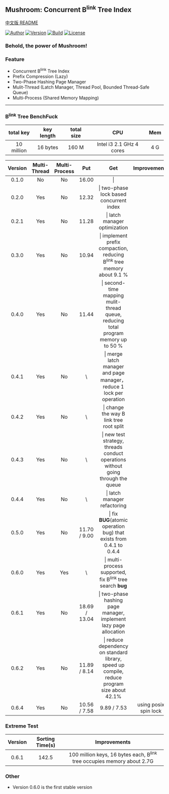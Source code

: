 ## Mushroom: Concurrent B<sup>link</sup> Tree Index
[中文版 README](./README.md)

[![Author](https://img.shields.io/badge/Author-UncP-brightgreen.svg)](./LICENSE)
[![Version](https://img.shields.io/badge/Version-0.6.4-blue.svg)]()
[![Build](https://img.shields.io/badge/Build-Passing-brightgreen.svg)](https://travis-ci.org/UncP/Mushroom)
[![License](https://img.shields.io/badge/License-BSD-red.svg)](./LICENSE)

### Behold, the power of Mushroom!

### Feature
+ Concurrent B<sup>link</sup> Tree Index
+ Prefix Compression (Lazy)
+ Two-Phase Hashing Page Manager
+ Mulit-Thread (Latch Manager, Thread Pool, Bounded Thread-Safe Queue)
+ Multi-Process (Shared Memory Mapping)

******

### B<sup>link</sup> Tree BenchFuck
|total key|key length| total size |     CPU    | Mem |
|:-------:|:--------:|:---------:|:--------------:|:----:|
|10 million | 16 bytes | 160 M| Intel i3 2.1 GHz 4 cores|4 G|

| Version | Multi-Thread | Multi-Process | Put | Get |       Improvements       |
|:------:|:-------:|:---------:|:-----------:|:------:|:--------------------------:|
| 0.1.0  |  No   |  No  |16.00    |\||
| 0.2.0  |  Yes  |  No  |12.32    |\|   two-phase lock based concurrent index   |
| 0.2.1  |  Yes  |  No  |11.28    |\|         latch manager optimization         |
| 0.3.0  |  Yes  |  No  |10.94    |\| implement  prefix compaction, reducing B<sup>link</sup> tree memory about 9.1 % |
| 0.4.0  |  Yes  |  No  |11.44    |\|  second-time mapping mulit-thread queue, reducing total program memory up to 50 %|
| 0.4.1  |  Yes  |  No  |\    |\| merge latch manager and page manager，reduce 1 lock per operation |
| 0.4.2  |  Yes  |  No  |\    |\| change the way B link tree root split |
| 0.4.3  |  Yes  |  No  |\   |\|  new test strategy, threads conduct operations without going through the queue |
| 0.4.4  |  Yes  |  No  |\   |\|  latch manager refactoring |
| 0.5.0  |  Yes  |  No  |11.70 / 9.00   |\| fix **BUG**(atomic operation bug) that exists from 0.4.1 to 0.4.4 |
| 0.6.0  |  Yes  |  Yes  |\   |\| multi-process supported, fix B<sup>link</sup> tree search **bug**|
| 0.6.1  |  Yes  |  No |18.69 / 13.04|\| two-phase hashing page manager, implement lazy page allocation|
| 0.6.2  |  Yes  |  No |11.89 / 8.14|\| reduce dependency on standard library, speed up compile, reduce program size about 42.1%|
| 0.6.4  |  Yes  |  No  |10.56 / 7.58|9.89 / 7.53|using posix spin lock|

### Extreme Test
| Version | Sorting Time(s) |       Improvements       |
|:------:|:------:|:-----------------------------------:|
| 0.6.1 | 142.5 | 100 million keys, 16 bytes each, B<sup>link</sup> tree occupies memory about 2.7G |

### Other
+ Version 0.6.0 is the first stable version
